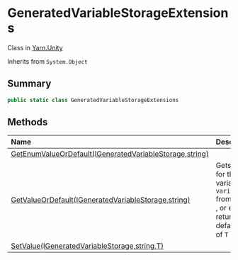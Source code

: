 # GeneratedVariableStorageExtensions

Class in [Yarn.Unity](/docs/api/csharp/yarn.unity.md)

Inherits from `System.Object`

## Summary



```csharp
public static class GeneratedVariableStorageExtensions
```

## Methods

|Name|Description|
|:---|:---|
|[GetEnumValueOrDefault<T>(IGeneratedVariableStorage,string)](/docs/api/csharp/yarn.unity.generatedvariablestorageextensions.getenumvalueordefault.md)||
|[GetValueOrDefault<T>(IGeneratedVariableStorage,string)](/docs/api/csharp/yarn.unity.generatedvariablestorageextensions.getvalueordefault.md)|Gets a value for the variable  <code>variableName</code>  from <code>storage</code> , or else returns the default value of <code>T</code> .|
|[SetValue<T>(IGeneratedVariableStorage,string,T)](/docs/api/csharp/yarn.unity.generatedvariablestorageextensions.setvalue.md)||

